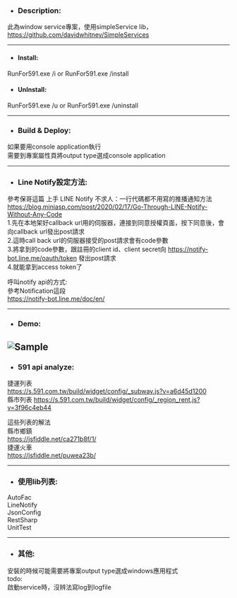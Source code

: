 ﻿* ### Description:  

此為window service專案，使用simpleService lib，https://github.com/davidwhitney/SimpleServices  

--------  

* #### Install:  
RunFor591.exe /i or RunFor591.exe /install  

* #### UnInstall:  
RunFor591.exe /u or RunFor591.exe /uninstall  

--------  
* ### Build & Deploy:  
如果要用console application執行  
需要到專案屬性頁將output type選成console application  

---------  
* ### Line Notify設定方法:  
參考保哥這篇 上手 LINE Notify 不求人：一行代碼都不用寫的推播通知方法  
https://blog.miniasp.com/post/2020/02/17/Go-Through-LINE-Notify-Without-Any-Code  
1.先在本地架好callback url用的伺服器，連接到同意授權頁面，按下同意後，會向callback url發出post請求  
2.這時call back url的伺服器接受的post請求會有code參數  
3.將拿到的code參數，跟註冊的client id、client secret向 https://notify-bot.line.me/oauth/token 發出post請求  
4.就能拿到access token了  

呼叫notify api的方式:  
參考Notification這段  
https://notify-bot.line.me/doc/en/  

---------  
* ### Demo:
![Sample](https://github.com/vi000246/RunFor591/blob/master/Demo/demo.png?raw=true)
---------

* ### 591 api analyze:  
捷運列表  
https://s.591.com.tw/build/widget/config/_subway.js?v=a6d45d1200  
縣市列表
https://s.591.com.tw/build/widget/config/_region_rent.js?v=3f96c4eb44  

這些列表的解法  
縣市鄉鎮  
https://jsfiddle.net/ca271b8f/1/  
捷運火車  
https://jsfiddle.net/puwea23b/  


---------  
* ### 使用lib列表:
AutoFac  
LineNotify  
JsonConfig  
RestSharp  
UnitTest

---------  
* ### 其他:  
安裝的時候可能需要將專案output type選成windows應用程式  
todo:  
啟動service時，沒辨法寫log到logfile  
